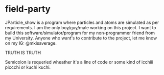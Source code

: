 # field-party
JParticle_show is a program where particles and atoms are simulated as per requirements. 
I am the only boy/guy/male working on this project.
I want to build this software/simulator/program for my non-programmer friend from my University.
Anyone who want's to contribute to the project, let me know on my IG: @mkisaverage.

TRUTH IS TRUTH

Semicolon is requeried wheather it's a line of code or some kind of icchiii piccchi or kuchi kuchi.
